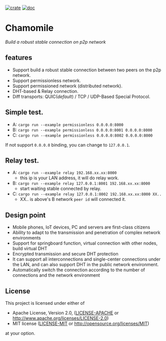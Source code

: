 [![crate](https://img.shields.io/badge/crates.io-v0.6.5-green.svg)](https://crates.io/crates/chamomile) [![doc](https://img.shields.io/badge/docs.rs-v0.6.5-blue.svg)](https://docs.rs/chamomile)

# Chamomile
*Build a robust stable connection on p2p network*

## features
- Support build a robust stable connection between two peers on the p2p network.
- Support permissionless network.
- Support permissioned network (distributed network).
- DHT-based & Relay connection.
- Diff transports: QUIC(*default*) / TCP / UDP-Based Special Protocol.

## Simple test.
- A: `cargo run --example permissionless 0.0.0.0:8000`
- B: `cargo run --example permissionless 0.0.0.0:8001 0.0.0.0:8000`
- C: `cargo run --example permissionless 0.0.0.0:8002 0.0.0.0:8000`

If not support `0.0.0.0` binding, you can change to `127.0.0.1`.

## Relay test.
- A: `cargo run --example relay 192.168.xx.xx:8000`
  - this ip is your LAN address, it will do relay work.
- B: `cargo run --example relay 127.0.0.1:8001 192.168.xx.xx:8000`
  - start waiting stable connected by relay.
- C: `cargo run --example relay 127.0.0.1:8002 192.168.xx.xx:8000 XX..`
  - XX.. is above's B network `peer id` will connected it.

## Design point
- Mobile phones, IoT devices, PC and servers are first-class citizens
- Ability to adapt to the transmission and penetration of complex network environments
- Support for springboard function, virtual connection with other nodes, build virtual DHT
- Encrypted transmission and secure DHT protection
- It can support all interconnections and single-center connections under the LAN, and can also support DHT in the public network environment.
- Automatically switch the connection according to the number of connections and the network environment

## License

This project is licensed under either of

 * Apache License, Version 2.0, ([LICENSE-APACHE](LICENSE-APACHE) or
   http://www.apache.org/licenses/LICENSE-2.0)
 * MIT license ([LICENSE-MIT](LICENSE-MIT) or
   http://opensource.org/licenses/MIT)

at your option.

